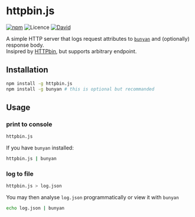 # httpbin.js

[![npm](https://img.shields.io/npm/v/httpbin.js.svg?style=flat-square)](https://www.npmjs.com/httpbin.js)
![Licence](https://img.shields.io/npm/l/httpbin.js.svg?style=flat-square)
[![David](https://img.shields.io/david/leesei/httpbin.js.svg?style=flat-square)](https://david-dm.org/leesei/httpbin.js)

A simple HTTP server that logs request attributes to [`bunyan`](https://github.com/trentm/node-bunyan) and (optionally) response body.  
Insipred by [HTTPbin](http://httpbin.org/), but supports arbitrary endpoint.

## Installation

```sh
npm install -g httpbin.js
npm install -g bunyan # this is optional but recommanded
```

## Usage

### print to console

```sh
httpbin.js
```

If you have `bunyan` installed:

```sh
httpbin.js | bunyan
```

### log to file

```sh
httpbin.js > log.json
```

You may then analyse `log.json` programmatically or view it with `bunyan`

```sh
echo log.json | bunyan
```
